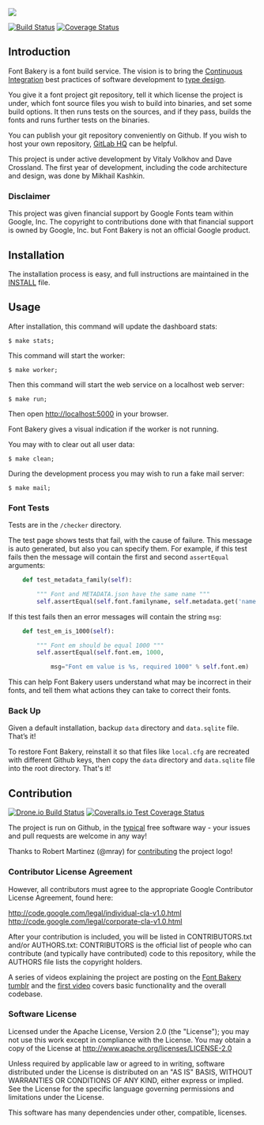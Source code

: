 <img src="https://raw.github.com/googlefonts/fontbakery/master/docs/image.png">

[![Build Status](https://travis-ci.org/hash3g/fontbakery.svg?branch=master)](https://travis-ci.org/hash3g/fontbakery)
[![Coverage Status](https://coveralls.io/repos/hash3g/fontbakery/badge.png)](https://coveralls.io/r/hash3g/fontbakery)

## Introduction

Font Bakery is a font build service. The vision is to bring the [Continuous Integration](http://en.wikipedia.org/wiki/Continuous_integration) best practices of software development to [type design](http://en.wikipedia.org/wiki/Type_design).

You give it a font project git repository, tell it which license the project is under, which font source files you wish to build into binaries, and set some build options. It then runs tests on the sources, and if they pass, builds the fonts and runs further tests on the binaries.

You can publish your git repository conveniently on Github. If you wish to host your own repository, [GitLab HQ](https://github.com/gitlabhq/gitlabhq) can be helpful.

This project is under active development by Vitaly Volkhov and Dave Crossland. The first year of development, including the code architecture and design, was done by Mikhail Kashkin.

### Disclaimer

This project was given financial support by Google Fonts team within Google, Inc. The copyright to contributions done with that financial support is owned by Google, Inc. but Font Bakery is not an official Google product.

## Installation

The installation process is easy, and full instructions are maintained in the [INSTALL](https://github.com/xen/fontbakery/blob/master/INSTALL.md) file.

## Usage

After installation, this command will update the dashboard stats:

    $ make stats;

This command will start the worker:

    $ make worker;

Then this command will start the web service on a localhost web server:

    $ make run;

Then open [http://localhost:5000](http://localhost:5000) in your browser.

Font Bakery gives a visual indication if the worker is not running.

You may with to clear out all user data:

    $ make clean;

During the development process you may wish to run a fake mail server:

    $ make mail;

### Font Tests

Tests are in the `/checker` directory.

The test page shows tests that fail, with the cause of failure. This message is auto generated, but also you can specify them. For example, if this test fails then the message will contain the first and second `assertEqual` arguments:


```py
    def test_metadata_family(self):

        """ Font and METADATA.json have the same name """
        self.assertEqual(self.font.familyname, self.metadata.get('name', None))
```

If this test fails then an error messages will contain the string `msg`:

```py
    def test_em_is_1000(self):

        """ Font em should be equal 1000 """
        self.assertEqual(self.font.em, 1000,

            msg="Font em value is %s, required 1000" % self.font.em)
```

This can help Font Bakery users understand what may be incorrect in their fonts, and tell them what actions they can take to correct their fonts.

### Back Up

Given a default installation, backup `data` directory and `data.sqlite` file. That’s it!

To restore Font Bakery, reinstall it so that files like `local.cfg` are recreated with different Github keys, then copy the `data` directory and `data.sqlite` file into the root directory. That's it!

## Contribution

[![Drone.io Build Status](https://drone.io/github.com/googlefonts/fontbakery/status.png)](https://drone.io/github.com/googlefonts/fontbakery/latest)
[![Coveralls.io Test Coverage Status](https://coveralls.io/repos/googlefonts/fontbakery/badge.png?branch=master)](https://coveralls.io/repos/googlefonts/fontbakery)

The project is run on Github, in the [typical](http://producingoss.com) free software way - your issues and pull requests are welcome in any way!

Thanks to Robert Martinez (@mray) for [contributing](https://github.com/googlefonts/fontbakery/pull/255) the project logo!

### Contributor License Agreement

However, all contributors must agree to the appropriate Google Contributor License Agreement, found here:

http://code.google.com/legal/individual-cla-v1.0.html
http://code.google.com/legal/corporate-cla-v1.0.html

After your contribution is included, you will be listed in CONTRIBUTORS.txt and/or AUTHORS.txt: CONTRIBUTORS is the official list of people who can contribute (and typically have contributed) code to this repository, while the AUTHORS file lists the copyright holders.

A series of videos explaining the project are posting on the [Font Bakery tumblr](http://fontbakery.tumblr.com) and the [first video](http://www.youtube.com/watch?v=paKa_Kok2EA) covers basic functionality and the overall codebase.

### Software License

Licensed under the Apache License, Version 2.0 (the "License"); you may not use this work except in compliance with the License. You may obtain a copy of the License at http://www.apache.org/licenses/LICENSE-2.0

Unless required by applicable law or agreed to in writing, software distributed under the License is distributed on an "AS IS" BASIS, WITHOUT WARRANTIES OR CONDITIONS OF ANY KIND, either express or implied. See the License for the specific language governing permissions and limitations under the License.

This software has many dependencies under other, compatible, licenses.
